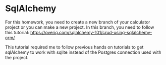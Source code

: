 # SqlAlchemy

For this homework, you need to create a new branch of your calculator project or you can make a new project. 
In this branch, you need to follow this tutorial: https://overiq.com/sqlalchemy-101/crud-using-sqlalchemy-orm/

This tutorial required me to follow previous hands on tutorials to get sqlAlchemy to work with sqlite instead 
of the Postgres connection used with the project.

